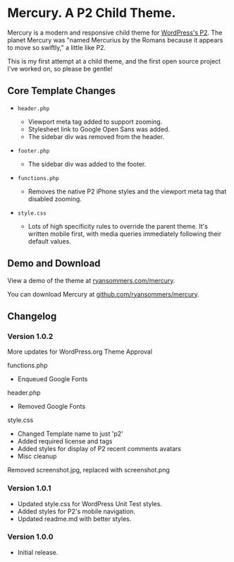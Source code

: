 # Mercury. A P2 Child Theme.

Mercury is a modern and responsive child theme for [WordPress's P2](http://p2theme.com/). The planet Mercury was "named Mercurius by the Romans because it appears to move so swiftly," a little like P2.

This is my first attempt at a child theme, and the first open source project I've worked on, so please be gentle!

## Core Template Changes
* `header.php`
  - Viewport meta tag added to support zooming.
  - Stylesheet link to Google Open Sans was added.
  - The sidebar div was removed from the header.

* `footer.php`
  - The sidebar div was added to the footer.

* `functions.php`
  - Removes the native P2 iPhone styles and the viewport meta tag that disabled zooming.

* `style.css` 
  - Lots of high specificity rules to override the parent theme. It's written mobile first, with media queries immediately following their default values.

## Demo and Download
View a demo of the theme at [ryansommers.com/mercury](http://ryansommers.com/mercury).

You can download Mercury at [github.com/ryansommers/mercury](https://github.com/ryansommers/mercury).

## Changelog

### Version 1.0.2
More updates for WordPress.org Theme Approval

functions.php
- Enqueued Google Fonts

header.php
- Removed Google Fonts

style.css
- Changed Template name to just 'p2'
- Added required license and tags
- Added styles for display of P2 recent comments avatars
- Misc cleanup

Removed screenshot.jpg, replaced with screenshot.png

### Version 1.0.1
- Updated style.css for WordPress Unit Test styles.
- Added styles for P2's mobile navigation.
- Updated readme.md with better styles.

### Version 1.0.0
- Initial release.
